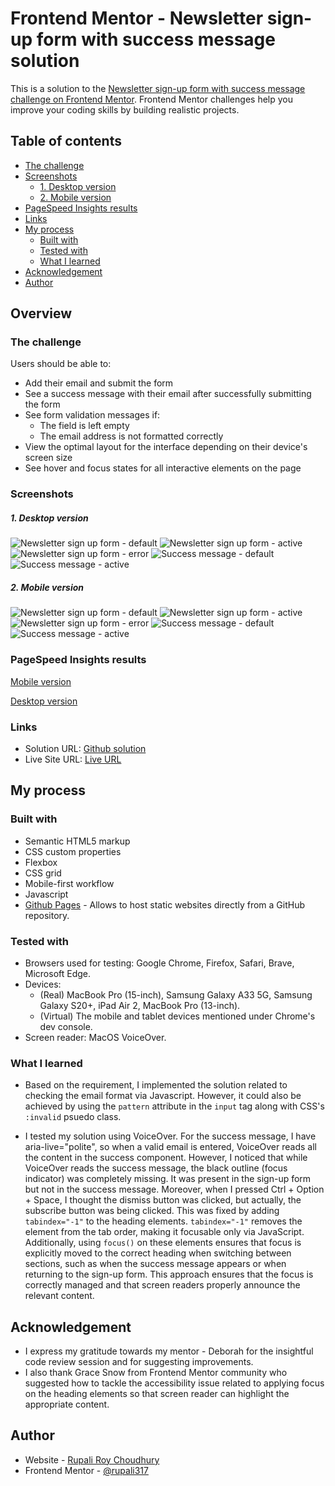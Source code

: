 # Frontend Mentor - Newsletter sign-up form with success message solution

This is a solution to the [Newsletter sign-up form with success message challenge on Frontend Mentor](https://www.frontendmentor.io/challenges/newsletter-signup-form-with-success-message-3FC1AZbNrv). Frontend Mentor challenges help you improve your coding skills by building realistic projects.

## Table of contents

- [The challenge](#the-challenge)
- [Screenshots](#screenshots)
  - [1. Desktop version](#1-desktop-version)
  - [2. Mobile version](#2-mobile-version)
- [PageSpeed Insights results](#pagespeed-insights-results)
- [Links](#links)
- [My process](#my-process)
  - [Built with](#built-with)
  - [Tested with](#tested-with)
  - [What I learned](#what-i-learned)
- [Acknowledgement](#acknowledgement)
- [Author](#author)

## Overview

### The challenge

Users should be able to:

- Add their email and submit the form
- See a success message with their email after successfully submitting the form
- See form validation messages if:
  - The field is left empty
  - The email address is not formatted correctly
- View the optimal layout for the interface depending on their device's screen size
- See hover and focus states for all interactive elements on the page

### Screenshots

##### 1. Desktop version

![Newsletter sign up form - default](./screenshots/desktop/Newsletter-sign-up-form-default.png)
![Newsletter sign up form - active](./screenshots/desktop/Newsletter-sign-up-form-active.png)
![Newsletter sign up form - error](./screenshots/desktop/Newsletter-sign-up-form-error.png)
![Success message - default](./screenshots/desktop/Success-message-default.png)
![Success message - active](./screenshots/desktop/Success-message-active.png)

##### 2. Mobile version

![Newsletter sign up form - default](./screenshots/mobile/Newsletter-sign-up-form-default.png)
![Newsletter sign up form - active](./screenshots/mobile/Newsletter-sign-up-form-active.png)
![Newsletter sign up form - error](./screenshots/mobile/Newsletter-sign-up-form-error.png)
![Success message - default](./screenshots/mobile/Success-message-default.png)
![Success message - active](./screenshots/mobile/Success-message-active.png)

### PageSpeed Insights results

[Mobile version](https://pagespeed.web.dev/analysis/https-rupali317-github-io-newsletter-sign-up-with-success-message-main/or6uukti8p?form_factor=mobile)

[Desktop version](https://pagespeed.web.dev/analysis/https-rupali317-github-io-newsletter-sign-up-with-success-message-main/or6uukti8p?form_factor=desktop)

### Links

- Solution URL: [Github solution](https://github.com/rupali317/newsletter-sign-up-with-success-message-main)
- Live Site URL: [Live URL](https://rupali317.github.io/newsletter-sign-up-with-success-message-main/)

## My process

### Built with

- Semantic HTML5 markup
- CSS custom properties
- Flexbox
- CSS grid
- Mobile-first workflow
- Javascript
- [Github Pages](https://pages.github.com/) - Allows to host static websites directly from a GitHub repository.

### Tested with

- Browsers used for testing: Google Chrome, Firefox, Safari, Brave, Microsoft Edge.
- Devices:
  - (Real) MacBook Pro (15-inch), Samsung Galaxy A33 5G, Samsung Galaxy S20+, iPad Air 2, MacBook Pro (13-inch).
  - (Virtual) The mobile and tablet devices mentioned under Chrome's dev console.
- Screen reader: MacOS VoiceOver.

### What I learned

- Based on the requirement, I implemented the solution related to checking the email format via Javascript. However, it could also be achieved by using the `pattern` attribute in the `input` tag along with CSS's `:invalid` psuedo class.

- I tested my solution using VoiceOver. For the success message, I have aria-live="polite", so when a valid email is entered, VoiceOver reads all the content in the success component. However, I noticed that while VoiceOver reads the success message, the black outline (focus indicator) was completely missing. It was present in the sign-up form but not in the success message. Moreover, when I pressed Ctrl + Option + Space, I thought the dismiss button was clicked, but actually, the subscribe button was being clicked. This was fixed by adding `tabindex="-1"` to the heading elements. `tabindex="-1"` removes the element from the tab order, making it focusable only via JavaScript. Additionally, using `focus()` on these elements ensures that focus is explicitly moved to the correct heading when switching between sections, such as when the success message appears or when returning to the sign-up form. This approach ensures that the focus is correctly managed and that screen readers properly announce the relevant content.

## Acknowledgement

- I express my gratitude towards my mentor - Deborah for the insightful code review session and for suggesting improvements.
- I also thank Grace Snow from Frontend Mentor community who suggested how to tackle the accessibility issue related to applying focus on the heading elements so that screen reader can highlight the appropriate content.

## Author

- Website - [Rupali Roy Choudhury](https://www.linkedin.com/in/rupali-rc/)
- Frontend Mentor - [@rupali317](https://www.frontendmentor.io/profile/rupali317)
